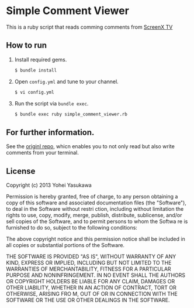 # Simple Comment Viewer

This is a ruby script that reads comming comments from [ScreenX TV](http://screenx.tv)

## How to run

1. Install required gems.

    ``` bash
    $ bundle install
    ```

2. Open `config.yml` and tune to your channel.

    ``` bash
    $ vi config.yml
    ```

3. Run the script via `bundle exec`.

    ``` bash
    $ bundle exec ruby simple_comment_viewer.rb
    ```

## For further information.

See the [originl repo](http://github.com/aki-017/screenx-commentviewer), whicn enables you to not only read but also write comments from your terminal.

## License

Copyright (c) 2013 Yohei Yasukawa

Permission is hereby granted, free of charge, to any person obtaining a copy of this software and associated documentation files (the "Software"), to deal in the Software without restri
ction, including without limitation the rights to use, copy, modify, merge, publish, distribute, sublicense, and/or sell copies of the Software, and to permit persons to whom the Softwa
re is furnished to do so, subject to the following conditions:

The above copyright notice and this permission notice shall be included in all copies or substantial portions of the Software.

THE SOFTWARE IS PROVIDED "AS IS", WITHOUT WARRANTY OF ANY KIND, EXPRESS OR IMPLIED, INCLUDING BUT NOT LIMITED TO THE WARRANTIES OF MERCHANTABILITY, FITNESS FOR A PARTICULAR PURPOSE AND
NONINFRINGEMENT. IN NO EVENT SHALL THE AUTHORS OR COPYRIGHT HOLDERS BE LIABLE FOR ANY CLAIM, DAMAGES OR OTHER LIABILITY, WHETHER IN AN ACTION OF CONTRACT, TORT OR OTHERWISE, ARISING FRO
M, OUT OF OR IN CONNECTION WITH THE SOFTWARE OR THE USE OR OTHER DEALINGS IN THE SOFTWARE.
